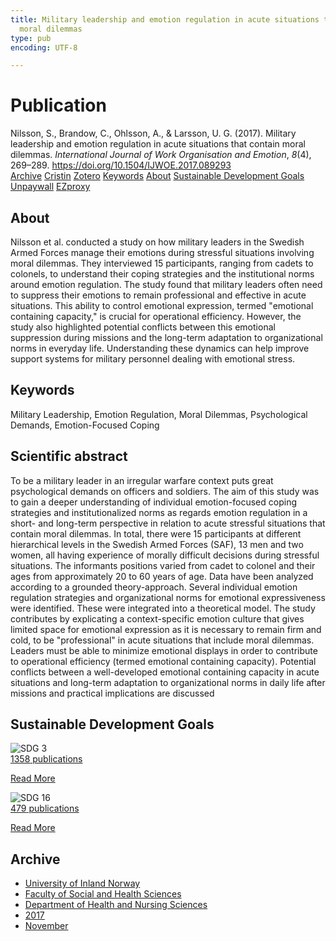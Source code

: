 ```yaml
---
title: Military leadership and emotion regulation in acute situations that contain
  moral dilemmas
type: pub
encoding: UTF-8

---
```

<h1>Publication</h1>
<article id="csl-bib-container-5AK6ID6T" class="csl-bib-container">
  <div class="csl-bib-body"> <div class="csl-entry">Nilsson, S., Brandow, C., Ohlsson, A., &#38; Larsson, U. G. (2017). Military leadership and emotion regulation in acute situations that contain moral dilemmas. <i>International Journal of Work Organisation and Emotion</i>, <i>8</i>(4), 269–289. <a href="https://doi.org/10.1504/IJWOE.2017.089293">https://doi.org/10.1504/IJWOE.2017.089293</a></div> </div>
  <div class="csl-bib-buttons">
    <a href="#taxonomy-article-5AK6ID6T" alt="archive" class="csl-bib-button">Archive</a>
    <a href="https://app.cristin.no/results/show.jsf?id=1516112" alt="Cristin" class="csl-bib-button">Cristin</a>
    <a href="http://zotero.org/groups/5881554/items/5AK6ID6T" alt="Zotero" class="csl-bib-button">Zotero</a>
    <a href="#keywords-article-5AK6ID6T" alt="keywords" class="csl-bib-button">Keywords</a>
    <a href="#about-article-5AK6ID6T" alt="about_pub" class="csl-bib-button">About</a>
    <a href="#sdg-article-5AK6ID6T" alt="sdg" class="csl-bib-button">Sustainable Development Goals</a>
    <a href="https://doi.org/10.1504/ijwoe.2017.089293" alt="Unpaywall" class="csl-bib-button">Unpaywall</a>
    <a href="https://doi.org/10.1504/ijwoe.2017.089293" alt="EZproxy" class="csl-bib-button">EZproxy</a>
  </div>
  <div id="csl-bib-meta-container-5AK6ID6T"></div>
</article>
<div id="csl-bib-meta-5AK6ID6T" class="csl-bib-meta">
  <article id="about-article-5AK6ID6T" class="about_pub-article">
    <h1>About</h1>
    Nilsson et al. conducted a study on how military leaders in the Swedish Armed Forces manage their emotions during stressful situations involving moral dilemmas. They interviewed 15 participants, ranging from cadets to colonels, to understand their coping strategies and the institutional norms around emotion regulation. The study found that military leaders often need to suppress their emotions to remain professional and effective in acute situations. This ability to control emotional expression, termed "emotional containing capacity," is crucial for operational efficiency. However, the study also highlighted potential conflicts between this emotional suppression during missions and the long-term adaptation to organizational norms in everyday life. Understanding these dynamics can help improve support systems for military personnel dealing with emotional stress.
  </article>
  <article id="keywords-article-5AK6ID6T" class="keywords-article">
    <h1>Keywords</h1>
    Military Leadership, Emotion Regulation, Moral Dilemmas, Psychological Demands, Emotion-Focused Coping
  </article>
  <article id="abstract-article-5AK6ID6T" class="abstract-article">
    <h1>Scientific abstract</h1>
    To be a military leader in an irregular warfare context puts great psychological demands on officers and soldiers. The aim of this study was to gain a deeper understanding of individual emotion-focused coping strategies and institutionalized norms as regards emotion regulation in a short- and long-term perspective in relation to acute stressful situations that contain moral dilemmas.	In total, there were 15 participants at different hierarchical levels in the Swedish Armed Forces (SAF), 13 men and two women, all having experience of morally difficult decisions during stressful situations. The informants positions varied from cadet to colonel and their ages from approximately 20 to 60 years of age. Data have been analyzed according to a grounded theory-approach. Several individual emotion regulation strategies and organizational norms for emotional expressiveness were identified. These were integrated into a theoretical model. The study contributes by explicating a context-specific emotion culture that gives limited space for emotional expression as it is necessary to remain firm and cold, to be "professional" in acute situations that include moral dilemmas. Leaders must be able to minimize emotional displays in order to contribute to operational efficiency (termed emotional containing capacity). Potential conflicts between a well-developed emotional containing capacity in acute situations and long-term adaptation to organizational norms in daily life after missions and practical implications are discussed
  </article>
  <article id="sdg-article-5AK6ID6T" class="sdg-article">
    <h1>Sustainable Development Goals</h1>
    <div class="sdg-container"><div id="sdg3" class="sdg">
        <img src="{{< params subfolder >}}images/sdg/sdg03_en.png" class="image" alt="SDG 3">
        <div class="sdg-overlay">
          <a href="{{< params subfolder >}}en/archive/?sdg=3#archive" class="sdg-publication-count"><span>1358</span> publications</a>
          <p><a href="https://sdgs.un.org/goals/goal3" class="sdg-read-more">Read More</a></p>
        </div>
      </div> <div id="sdg16" class="sdg">
        <img src="{{< params subfolder >}}images/sdg/sdg16_en.png" class="image" alt="SDG 16">
        <div class="sdg-overlay">
          <a href="{{< params subfolder >}}en/archive/?sdg=16#archive" class="sdg-publication-count"><span>479</span> publications</a>
          <p><a href="https://sdgs.un.org/goals/goal16" class="sdg-read-more">Read More</a></p>
        </div>
      </div></div>
  </article>
  <article id="taxonomy-article-5AK6ID6T" class="taxonomy-article">
    <h1>Archive</h1>
    <ul>
      <li><a href="{{< params subfolder >}}en/archive/?key=3DCRN523">University of Inland Norway</a></li>
      <li><a href="{{< params subfolder >}}en/archive/?key=IDKFS3MX">Faculty of Social and Health Sciences</a></li>
      <li><a href="{{< params subfolder >}}en/archive/?key=GTV4ECMZ">Department of Health and Nursing Sciences</a></li>
      <li><a href="{{< params subfolder >}}en/archive/?key=QV2QKSDS">2017</a></li>
      <li><a href="{{< params subfolder >}}en/archive/?key=76Z26YNP">November</a></li>
    </ul>
  </article>
</div>
